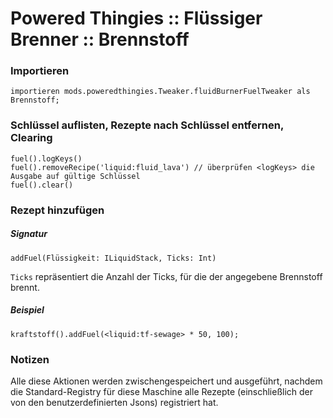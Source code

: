 # Powered Thingies :: Flüssiger Brenner :: Brennstoff

### Importieren

```zenscript
importieren mods.poweredthingies.Tweaker.fluidBurnerFuelTweaker als Brennstoff;
```

### Schlüssel auflisten, Rezepte nach Schlüssel entfernen, Clearing

```zenscript
fuel().logKeys()
fuel().removeRecipe('liquid:fluid_lava') // überprüfen <logKeys> die Ausgabe auf gültige Schlüssel
fuel().clear()
```

### Rezept hinzufügen

##### Signatur

```zenscript
addFuel(Flüssigkeit: ILiquidStack, Ticks: Int)
```

`Ticks` repräsentiert die Anzahl der Ticks, für die der angegebene Brennstoff brennt.

##### Beispiel

```zenscript
kraftstoff().addFuel(<liquid:tf-sewage> * 50, 100);
```

### Notizen

Alle diese Aktionen werden zwischengespeichert und ausgeführt, nachdem die Standard-Registry für diese Maschine alle Rezepte (einschließlich der von den benutzerdefinierten Jsons) registriert hat.
